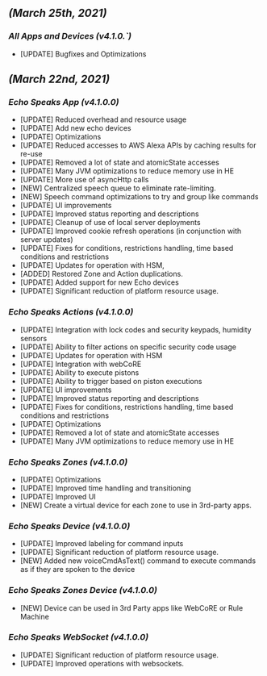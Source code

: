 ## _**(March 25th, 2021)**_

### _**All Apps and Devices (v4.1.0.`)**_

- [UPDATE] Bugfixes and Optimizations


## _**(March 22nd, 2021)**_

### _**Echo Speaks App (v4.1.0.0)**_

- [UPDATE] Reduced overhead and resource usage
- [UPDATE] Add new echo devices
- [UPDATE] Optimizations
- [UPDATE] Reduced accesses to AWS Alexa APIs by caching results for re-use
- [UPDATE] Removed a lot of state and atomicState accesses
- [UPDATE] Many JVM optimizations to reduce memory use in HE
- [UPDATE] More use of asyncHttp calls
- [NEW] Centralized speech queue to eliminate rate-limiting.
- [NEW] Speech command optimizations to try and group like commands
- [UPDATE] UI improvements
- [UPDATE] Improved status reporting and descriptions
- [UPDATE] Cleanup of use of local server deployments
- [UPDATE] Improved cookie refresh operations (in conjunction with server updates)
- [UPDATE] Fixes for conditions, restrictions handling, time based conditions and restrictions
- [UPDATE] Updates for operation with HSM,
- [ADDED] Restored Zone and Action duplications.
- [UPDATE] Added support for new Echo devices
- [UPDATE] Significant reduction of platform resource usage.

### _**Echo Speaks Actions (v4.1.0.0)**_

- [UPDATE] Integration with lock codes and security keypads, humidity sensors
- [UPDATE] Ability to filter actions on specific security code usage
- [UPDATE] Updates for operation with HSM
- [UPDATE] Integration with webCoRE
- [UPDATE] Ability to execute pistons
- [UPDATE] Ability to trigger based on piston executions
- [UPDATE] UI improvements
- [UPDATE] Improved status reporting and descriptions
- [UPDATE] Fixes for conditions, restrictions handling, time based conditions and restrictions
- [UPDATE] Optimizations
- [UPDATE] Removed a lot of state and atomicState accesses
- [UPDATE] Many JVM optimizations to reduce memory use in HE

### _**Echo Speaks Zones (v4.1.0.0)**_

- [UPDATE] Optimizations
- [UPDATE] Improved time handling and transitioning
- [UPDATE] Improved UI
- [NEW] Create a virtual device for each zone to use in 3rd-party apps.

### _**Echo Speaks Device (v4.1.0.0)**_

- [UPDATE] Improved labeling for command inputs
- [UPDATE] Significant reduction of platform resource usage.
- [NEW] Added new voiceCmdAsText() command to execute commands as if they are spoken to the device

### _**Echo Speaks Zones Device (v4.1.0.0)**_

- [NEW] Device can be used in 3rd Party apps like WebCoRE or Rule Machine

### _**Echo Speaks WebSocket (v4.1.0.0)**_

- [UPDATE] Significant reduction of platform resource usage.
- [UPDATE] Improved operations with websockets.

